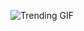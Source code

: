 ![Trending GIF](https://media1.giphy.com/media/v1.Y2lkPThiYjIxNzcyaWcydGhvcG9tZHFvaHMyeWowc2U4eWI2NmI2Mzg0bHBxOGIyMTJpcSZlcD12MV9naWZzX3NlYXJjaCZjdD1n/CuuSHzuc0O166MRfjt/giphy.gif)
